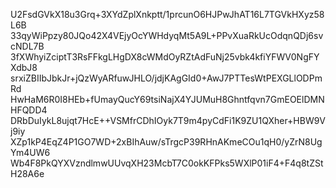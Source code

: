 U2FsdGVkX18u3Grq+3XYdZplXnkptt/1prcunO6HJPwJhAT16L7TGVkHXyz58L6B
33qyWiPpzy80JQo42X4VEjyOcYWHdyqMt5A9L+PPvXuaRkUcOdqnQDj6svcNDL7B
3fXWhyiZciptT3RsFFkgLHgDX8cWMdOyRZtAdFuNj25vbk4kfiYFWV0NgFYXdbJ8
srxiZBIIbJbkJr+jQzWyARfuwJHLO/jdjKAgGId0+AwJ7PTTesWtPEXGLlODPmRd
HwHaM6R0I8HEb+fUmayQucY69tsiNajX4YJUMuH8Ghntfqvn7GmEOElDMNHFQDD4
DRbDuIykL8ujqt7HcE++VSMfrCDhIOyk7T9m4pyCdFi1K9ZU1QXher+HBW9Vj9iy
XZp1kP4EqZ4P1GO7WD+2xBIhAuw/sTrgcP39RHnAKmeCOu1qH0/yZrN8UgYm4UW6
Wb4F8PkQYXVzndlmwUUvqXH23McbT7C0okKFPks5WXlP01iF4+F4q8tZStH28A6e
